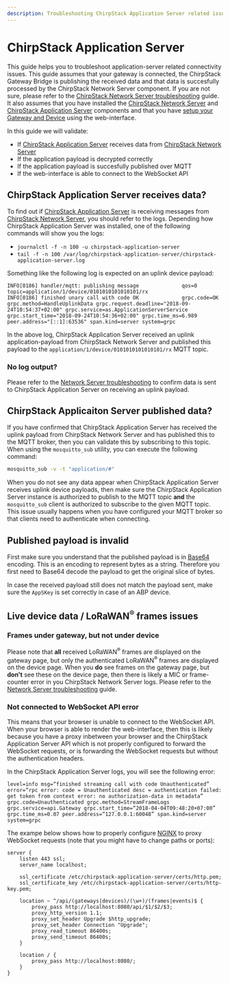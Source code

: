 ```yaml
---
description: Troubleshooting ChirpStack Application Server related issues.
---
```


# ChirpStack Application Server

This guide helps you to troubleshoot application-server related connectivity issues.
This guide assumes that your gateway is connected, the ChirpStack Gateway Bridge
is publishing the received data and that data is succesfully processed by the
ChirpStack Network Server component. If you are not sure, please refer to the
[ChirpStack Network Server troubleshooting](network-server.md) guide.
It also assumes that you have installed the [ChirpStack Network Server](../../../network-server/index.md)
and [ChirpStack Application Server](../../../application-server/index.md) components and that you have
[setup your Gateway and Device](../first-gateway-device.md)
using the web-interface.

In this guide we will validate:

* If [ChirpStack Application Server](../../../application-server/index.md) receives data from [ChirpStack Network Server](../../../network-server/index.md)
* If the application payload is decrypted correctly
* If the application payload is succesfully published over MQTT
* If the web-interface is able to connect to the WebSocket API

## ChirpStack Application Server receives data?


To find out if [ChirpStack Application Server](../../../application-server/index.md) is receiving messages from 
[ChirpStack Network Server](../../../network-server/index.md), you should refer to the logs. Depending how ChirpStack
Application Server was installed, one of the following commands will show you the logs:

* `journalctl -f -n 100 -u chirpstack-application-server`
* `tail -f -n 100 /var/log/chirpstack-application-server/chirpstack-application-server.log`

Something like the following log is expected on an uplink device payload:

```text
INFO[0186] handler/mqtt: publishing message              qos=0 topic=application/1/device/0101010101010101/rx
INFO[0186] finished unary call with code OK              grpc.code=OK grpc.method=HandleUplinkData grpc.request.deadline="2018-09-24T10:54:37+02:00" grpc.service=as.ApplicationServerService grpc.start_time="2018-09-24T10:54:36+02:00" grpc.time_ms=6.989 peer.address="[::1]:63536" span.kind=server system=grpc
```

In the above log, ChirpStack Application Server received an uplink application-payload from
ChirpStack Network Server and published this payload to the `application/1/device/0101010101010101/rx`
MQTT topic.

### No log output?

Please refer to the [Network Server troubleshooting](network-server.md)
to confirm data is sent to ChirpStack Application Server on receiving an uplink payload.

## ChirpStack Applicaiton Server published data?

If you have confirmed that ChirpStack Application Server has received the uplink payload
from ChirpStack Network Server and has published this to the MQTT broker, then you can
validate this by subscribing to this topic. When using the `mosquitto_sub`
utility, you can execute the following command:

```bash
mosquitto_sub -v -t "application/#"
```

When you do not see any data appear when ChirpStack Application Server receives uplink device
payloads, then make sure the ChirpStack Application Server instance is authorized to publish
to the MQTT topic **and** the `mosquitto_sub` client is authorized to subscribe
to the given MQTT topic. This issue usually happens when you have configured
your MQTT broker so that clients need to authenticate when connecting.

## Published payload is invalid

First make sure you understand that the published payload is in [Base64](https://en.wikipedia.org/wiki/Base64)
encoding. This is an encoding to represent bytes as a string. Therefore you
first need to Base64 decode the payload to get the original slice of bytes.

In case the received payload still does not match the payload sent, make sure
the `AppSKey` is set correctly in case of an ABP device.

## Live device data / LoRaWAN<sup>&reg;</sup> frames issues

### Frames under gateway, but not under device

Please note that **all** received LoRaWAN<sup>&reg;</sup> frames are displayed on the gateway
page, but only the authenticated LoRaWAN<sup>&reg;</sup> frames are displayed on the device
page. When you **do** see frames on the gateway page, but **don't** see these
on the device page, then there is likely a MIC or frame-counter error in you
ChirpStack Network Server logs. Please refer to the [Network Server troubleshooting](network-server.md)
guide.

### Not connected to WebSocket API error

This means that your browser is unable to connect to the WebSocket API.
When your browser is able to render the web-interface, then this is likely
because you have a proxy inbetween your browser and the ChirpStack Application Server API
which is not properly configured to forward the WebSocket requests, or is
forwarding the WebSocket requests but without the authentication headers.

In the ChirpStack Application Server logs, you will see the following error:

```text
level=info msg=“finished streaming call with code Unauthenticated” error=“rpc error: code = Unauthenticated desc = authentication failed: get token from context error: no authorization-data in metadata” grpc.code=Unauthenticated grpc.method=StreamFrameLogs grpc.service=api.Gateway grpc.start_time=“2018-04-04T09:48:20+07:00” grpc.time_ms=0.07 peer.address=“127.0.0.1:60048” span.kind=server system=grpc
```

The exampe below shows how to properly configure [NGINX](http://nginx.org/)
to proxy WebSocket requests (note that you might have to change paths or
ports):

```nginx
server {
	listen 443 ssl;
	server_name localhost;

	ssl_certificate /etc/chirpstack-application-server/certs/http.pem;
	ssl_certificate_key /etc/chirpstack-application-server/certs/http-key.pem;

	location ~ ^/api/(gateways|devices)/(\w+)/(frames|events)$ {
		proxy_pass http://localhost:8080/api/$1/$2/$3;
		proxy_http_version 1.1;
		proxy_set_header Upgrade $http_upgrade;
		proxy_set_header Connection "Upgrade";
		proxy_read_timeout 86400s;
		proxy_send_timeout 86400s;
	}

	location / {
		proxy_pass http://localhost:8080/;
	}
}
```
